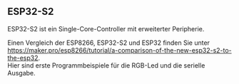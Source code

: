 ## ESP32-S2

ESP32-S2 ist ein Single-Core-Controller mit erweiterter Peripherie.

Einen Vergleich der ESP8266, ESP32-S2 und ESP32 finden Sie unter   
https://maker.pro/esp8266/tutorial/a-comparison-of-the-new-esp32-s2-to-the-esp32.   
Hier sind erste Programmbeispiele für die RGB-Led und die serielle Ausgabe.
